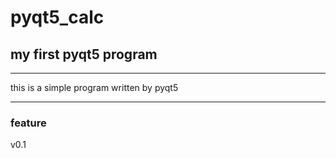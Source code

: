 # pyqt5_calc
## my first pyqt5 program
---
this is a simple program written by pyqt5

---
### feature
v0.1
